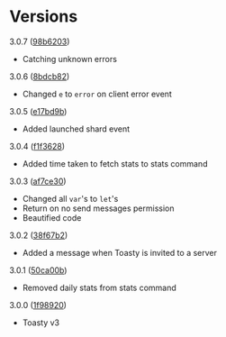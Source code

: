 # Versions

3.0.7 ([98b6203](https://github.com/gavwin/toasty/commit/98b620301a3db6340d7c471070bfe4557be8636a))
- Catching unknown errors

3.0.6 ([8bdcb82](https://github.com/gavwin/toasty/commit/8bdcb827fc6cc159a3a788596100c8c2835b7302))
- Changed `e` to `error` on client error event

3.0.5 ([e17bd9b](https://github.com/gavwin/toasty/commit/e17bd9b93adccf9a57e9eb5fdd210ee713be3e0c))
- Added launched shard event

3.0.4 ([f1f3628](https://github.com/gavwin/toasty/commit/f1f3628b2d6fb662cbe4c02e86f6633c3a9c6d37))
- Added time taken to fetch stats to stats command

3.0.3 ([af7ce30](https://github.com/gavwin/toasty/commit/af7ce302a7a55f05965f40bd0e7f29feed8b48f0))
- Changed all `var`'s to `let`'s
- Return on no send messages permission
- Beautified code

3.0.2 ([38f67b2](https://github.com/gavwin/toasty/commit/38f67b20529c9b1cf8fafc4a97a8f68ca2a50fa6))
- Added a message when Toasty is invited to a server

3.0.1 ([50ca00b](https://github.com/gavwin/toasty/commit/50ca00b8f3abebb26814b013ccde0349843f592a))
- Removed daily stats from stats command

3.0.0 ([1f98920](https://github.com/gavwin/toasty/commit/1f9892037a79eab3ef0c7234613b2943ebd86185))
- Toasty v3
